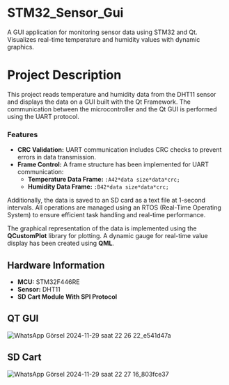 # STM32_Sensor_Gui
A GUI application for monitoring sensor data using STM32 and Qt. Visualizes real-time temperature and humidity values with dynamic graphics.


# Project Description

This project reads temperature and humidity data from the DHT11 sensor and displays the data on a GUI built with the Qt Framework. The communication between the microcontroller and the Qt GUI is performed using the UART protocol.

### Features
- **CRC Validation:** UART communication includes CRC checks to prevent errors in data transmission.  
- **Frame Control:** A frame structure has been implemented for UART communication:
  - **Temperature Data Frame:** `:A42*data size*data*crc;`  
  - **Humidity Data Frame:** `:B42*data size*data*crc;`

Additionally, the data is saved to an SD card as a text file at 1-second intervals. All operations are managed using an RTOS (Real-Time Operating System) to ensure efficient task handling and real-time performance.

The graphical representation of the data is implemented using the **QCustomPlot** library for plotting. A dynamic gauge for real-time value display has been created using **QML**.

## Hardware Information

- **MCU:** STM32F446RE  
- **Sensor:** DHT11
- **SD Cart Module With SPI Protocol** 




## QT GUI
![WhatsApp Görsel 2024-11-29 saat 22 26 22_e541d47a](https://github.com/user-attachments/assets/5f616a00-7cfd-4e61-8187-83e38c021db8)

## SD Cart
![WhatsApp Görsel 2024-11-29 saat 22 27 16_803fce37](https://github.com/user-attachments/assets/2701916a-1d05-46b4-80dc-2bdfb5c53f24)
